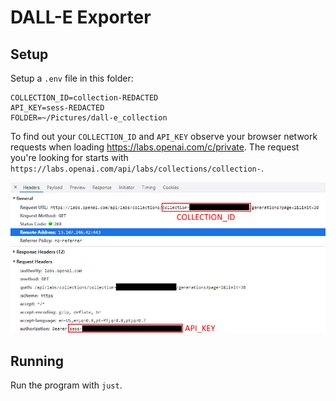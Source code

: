 # DALL-E Exporter

## Setup

Setup a `.env` file in this folder:
```
COLLECTION_ID=collection-REDACTED
API_KEY=sess-REDACTED
FOLDER=~/Pictures/dall-e_collection
```

To find out your `COLLECTION_ID` and `API_KEY` observe your browser network requests when loading https://labs.openai.com/c/private. The request you're looking for starts with `https://labs.openai.com/api/labs/collections/collection-`.

![](assets/network-request.png)


## Running

Run the program with `just`.
